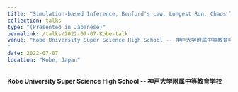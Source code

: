 ```yaml
---
title: "Simulation-based Inference, Benford's Law, Longest Run, Chaos Theory, and Applications in Shiny"
collection: talks
type: "(Presented in Japanese)"
permalink: /talks/2022-07-07-Kobe-talk
venue: "Kobe University Super Science High School -- 神戸大学附属中等教育学校
"
date: 2022-07-07
location: "Kobe, Japan"
---
```

<style>
  hr {
    height: 2px;
    background-color: #E5E4E2;
    border: none;
  }

  .no-italics {
      font-style: normal;   
  }
</style>

<b>Kobe University Super Science High School -- 神戸大学附属中等教育学校</b>
